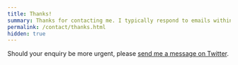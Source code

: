 ```yaml
---
title: Thanks!
summary: Thanks for contacting me. I typically respond to emails within a couple of days.
permalink: /contact/thanks.html
hidden: true
---
```

Should your enquiry be more urgent, please [send me a message on Twitter][1].

[1]: https://twitter.com/tiepz
